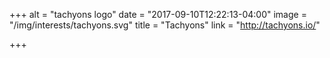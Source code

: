 +++
alt = "tachyons logo"
date = "2017-09-10T12:22:13-04:00"
image = "/img/interests/tachyons.svg"
title = "Tachyons"
link = "http://tachyons.io/"

+++
